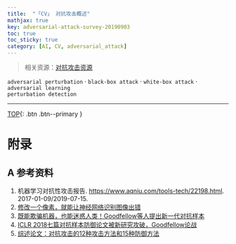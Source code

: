 ```yaml
---
title:  "「CV」 对抗攻击概述"
mathjax: true
key: adversarial-attack-survey-20190903
toc: true
toc_sticky: true
category: [AI, CV, adversarial_attack]
---
```

<span id='head'></span>  
>相关资源：[对抗攻击资源](/ai/cv/adversarial_attack/foundation)     

<!--more-->
`adversarial perturbation` · `black-box attack` · `white-box attack` · `adversarial learning`     
`perturbation detection`    


-------------------  
[TOP](#head){: .btn .btn--primary }   


# 附录
## A 参考资料
1. 机器学习对抗性攻击报告. <https://www.aqniu.com/tools-tech/22198.html>. 2017-01-09/2019-07-15.     
1. [修改一个像素，就能让神经网络识别图像出错](https://mp.weixin.qq.com/s?__biz=MzA3MzI4MjgzMw==&mid=2650732373&idx=1&sn=5e8f0ef4357988e3a4d8374deb0919e6&chksm=871b332bb06cba3d2307cab4dbbf6b1f56ff65df4f63abf5f2552ba4d90a16157452b93768ce&scene=21#wechat_redirect)    
1. [既能欺骗机器，也能迷惑人类！Goodfellow等人提出新一代对抗样本](https://mp.weixin.qq.com/s?__biz=MzA3MzI4MjgzMw==&mid=2650738224&idx=1&sn=dd3a9bc5b71cdc23bf92fd8816fd68f0&chksm=871aca4eb06d43585821885b7a769b7d2f9b07fbdabbfc4852c77355102af645fcff53c382c0&scene=21#wechat_redirect)    
1. [ICLR 2018七篇对抗样本防御论文被新研究攻破，Goodfellow论战](https://www.jiqizhixin.com/articles/2018-02-03-4)    
1. [综述论文：对抗攻击的12种攻击方法和15种防御方法](https://www.jiqizhixin.com/articles/2018-03-05-4)    
